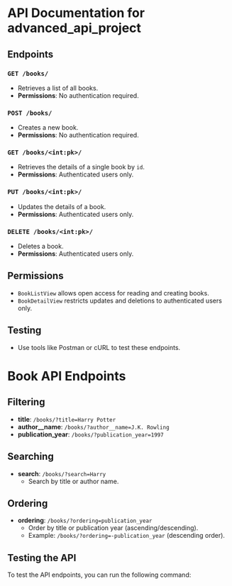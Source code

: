 # API Documentation for advanced_api_project

## Endpoints

### `GET /books/`
- Retrieves a list of all books.
- **Permissions**: No authentication required.

### `POST /books/`
- Creates a new book.
- **Permissions**: No authentication required.

### `GET /books/<int:pk>/`
- Retrieves the details of a single book by `id`.
- **Permissions**: Authenticated users only.

### `PUT /books/<int:pk>/`
- Updates the details of a book.
- **Permissions**: Authenticated users only.

### `DELETE /books/<int:pk>/`
- Deletes a book.
- **Permissions**: Authenticated users only.

## Permissions
- `BookListView` allows open access for reading and creating books.
- `BookDetailView` restricts updates and deletions to authenticated users only.

## Testing
- Use tools like Postman or cURL to test these endpoints.

# Book API Endpoints

## Filtering
- **title**: `/books/?title=Harry Potter`
- **author__name**: `/books/?author__name=J.K. Rowling`
- **publication_year**: `/books/?publication_year=1997`

## Searching
- **search**: `/books/?search=Harry`
  - Search by title or author name.

## Ordering
- **ordering**: `/books/?ordering=publication_year`
  - Order by title or publication year (ascending/descending).
  - Example: `/books/?ordering=-publication_year` (descending order).

## Testing the API

To test the API endpoints, you can run the following command:

